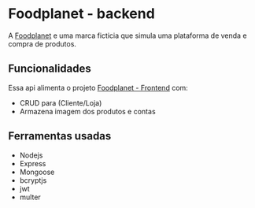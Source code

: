 # Foodplanet - backend

A [Foodplanet](https://foodplanet-frontend.herokuapp.com/) e uma marca ficticia que simula uma plataforma de venda e compra de produtos.

## Funcionalidades

Essa api alimenta o projeto [Foodplanet - Frontend](https://github.com/Gabriel-ved/FoodPlanet-Frontend) com:
- CRUD para (Cliente/Loja)
- Armazena imagem dos produtos e contas

## Ferramentas usadas

- Nodejs
- Express
- Mongoose
- bcryptjs
- jwt
- multer
